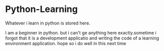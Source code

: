 # Python-Learning
Whatever i learn in python is stored here.

I am a beginner in python. but i can't ge anything here exactly.sometime i forgot that it is a development applicatio and writing the code of a learning environment application. hope so i do well in this next time
